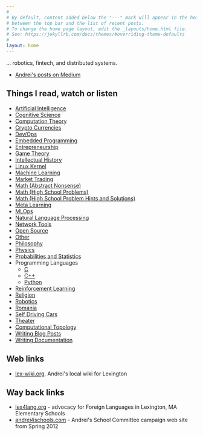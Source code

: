 ```yaml
---
#
# By default, content added below the "---" mark will appear in the home page
# between the top bar and the list of recent posts.
# To change the home page layout, edit the _layouts/home.html file.
# See: https://jekyllrb.com/docs/themes/#overriding-theme-defaults
#
layout: home
---
```

… robotics, fintech, and distributed systems.

* [Andrei's posts on Medium](medium.md)

## Things I read, watch or listen

* [Artificial Intelligence](artificial_intelligence.md)
* [Cognitive Science](cognitive_science.md)
* [Computation Theory](computation_theory.md)
* [Crypto Currencies](crypto_currencies.md)
* [Dev/Ops](devops.md)
* [Embedded Programming](embedded_programming.md)
* [Entrepreneurship](entrepreneurship.md)
* [Game Theory](game_theory.md)
* [Intellectual History](intellectual_history.md)
* [Linux Kernel](linux_kernel.md)
* [Machine Learning](machine_learning.md)
* [Market Trading](market_trading.md)
* [Math (Abstract Nonsense)](math_abstract_nonsense.md)
* [Math (High School Problems)](math_high_school.md)
* [Math (High School Problem Hints and Solutions)](math_high_school_solutions.md)
* [Meta Learning](meta_learning.md)
* [MLOps](mlops.md)
* [Natural Language Processing](natural_language_processing.md)
* [Network Tools](network_tools.md)
* [Open Source](open_source.md)
* [Other](other.md)
* [Philosophy](philosophy.md)
* [Physics](physics.md)
* [Probabilities and Statistics](probabilities_and_statistics.md)
* Programming Languages
  * [C](programming_languages/c.md)
  * [C++](programming_languages/c++.md)
  * [Python](programming_languages/python.md)
* [Reinforcement Learning](reinforcement_learning.md)
* [Religion](religion.md)
* [Robotics](robotics.md)
* [Romania](romania.md)
* [Self Driving Cars](self_driving_cars.md)
* [Theater](theater.md)
* [Computational Topology](computational_topology.md)
* [Writing Blog Posts](writing_blog_posts.md)
* [Writing Documentation](writing_documentation.md)

## Web links
* <a href="http://lex-wiki.org" class="menu_link">lex-wiki.org</a>, Andrei's local wiki for Lexington

## Way back links
* <a href="https://web.archive.org/web/20150103052312/https://sites.google.com/site/lexington4languages/" class="menu_link">lex4lang.org</a> - advocacy for Foreign Languages in Lexington, MA Elementary Schools
* <a href="http://andrei4schools.com" class="menu_link">andrei4schools.com</a> - Andrei's School Committee campaign web site from Spring 2012
